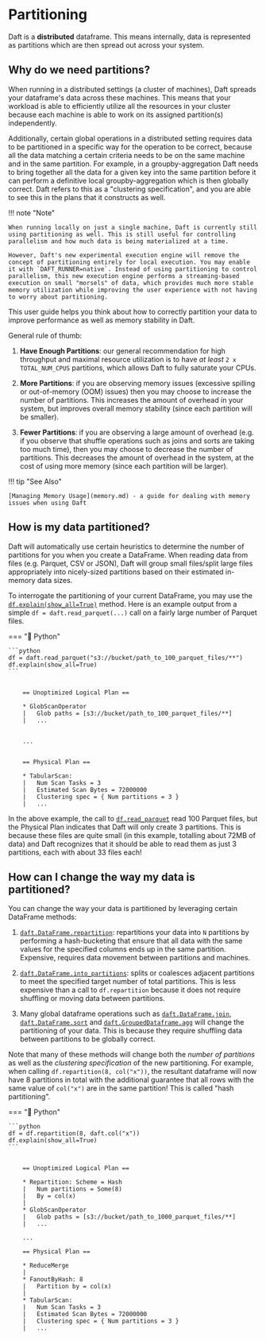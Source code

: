 # Partitioning

Daft is a **distributed** dataframe. This means internally, data is represented as partitions which are then spread out across your system.

## Why do we need partitions?

When running in a distributed settings (a cluster of machines), Daft spreads your dataframe's data across these machines. This means that your workload is able to efficiently utilize all the resources in your cluster because each machine is able to work on its assigned partition(s) independently.

Additionally, certain global operations in a distributed setting requires data to be partitioned in a specific way for the operation to be correct, because all the data matching a certain criteria needs to be on the same machine and in the same partition. For example, in a groupby-aggregation Daft needs to bring together all the data for a given key into the same partition before it can perform a definitive local groupby-aggregation which is then globally correct. Daft refers to this as a "clustering specification", and you are able to see this in the plans that it constructs as well.

!!! note "Note"

    When running locally on just a single machine, Daft is currently still using partitioning as well. This is still useful for controlling parallelism and how much data is being materialized at a time.

    However, Daft's new experimental execution engine will remove the concept of partitioning entirely for local execution. You may enable it with `DAFT_RUNNER=native`. Instead of using partitioning to control parallelism, this new execution engine performs a streaming-based execution on small "morsels" of data, which provides much more stable memory utilization while improving the user experience with not having to worry about partitioning.

This user guide helps you think about how to correctly partition your data to improve performance as well as memory stability in Daft.

General rule of thumb:

1. **Have Enough Partitions**: our general recommendation for high throughput and maximal resource utilization is to have *at least* `2 x TOTAL_NUM_CPUS` partitions, which allows Daft to fully saturate your CPUs.

2. **More Partitions**: if you are observing memory issues (excessive spilling or out-of-memory (OOM) issues) then you may choose to increase the number of partitions. This increases the amount of overhead in your system, but improves overall memory stability (since each partition will be smaller).

3. **Fewer Partitions**: if you are observing a large amount of overhead (e.g. if you observe that shuffle operations such as joins and sorts are taking too much time), then you may choose to decrease the number of partitions. This decreases the amount of overhead in the system, at the cost of using more memory (since each partition will be larger).

!!! tip "See Also"

    [Managing Memory Usage](memory.md) - a guide for dealing with memory issues when using Daft

## How is my data partitioned?

Daft will automatically use certain heuristics to determine the number of partitions for you when you create a DataFrame. When reading data from files (e.g. Parquet, CSV or JSON), Daft will group small files/split large files appropriately
into nicely-sized partitions based on their estimated in-memory data sizes.

To interrogate the partitioning of your current DataFrame, you may use the [`df.explain(show_all=True)`](https://www.getdaft.io/projects/docs/en/stable/api_docs/doc_gen/dataframe_methods/daft.DataFrame.explain.html#daft.DataFrame.explain) method. Here is an example output from a simple `df = daft.read_parquet(...)` call on a fairly large number of Parquet files.

=== "🐍 Python"

    ```python
    df = daft.read_parquet("s3://bucket/path_to_100_parquet_files/**")
    df.explain(show_all=True)
    ```

``` {title="Output"}

    == Unoptimized Logical Plan ==

    * GlobScanOperator
    |   Glob paths = [s3://bucket/path_to_100_parquet_files/**]
    |   ...


    ...


    == Physical Plan ==

    * TabularScan:
    |   Num Scan Tasks = 3
    |   Estimated Scan Bytes = 72000000
    |   Clustering spec = { Num partitions = 3 }
    |   ...
```

In the above example, the call to [`df.read_parquet`](https://www.getdaft.io/projects/docs/en/stable/api_docs/doc_gen/io_functions/daft.read_parquet.html) read 100 Parquet files, but the Physical Plan indicates that Daft will only create 3 partitions. This is because these files are quite small (in this example, totalling about 72MB of data) and Daft recognizes that it should be able to read them as just 3 partitions, each with about 33 files each!

## How can I change the way my data is partitioned?

You can change the way your data is partitioned by leveraging certain DataFrame methods:

1. [`daft.DataFrame.repartition`](https://www.getdaft.io/projects/docs/en/stable/api_docs/doc_gen/dataframe_methods/daft.DataFrame.repartition.html#daft.DataFrame.repartition): repartitions your data into `N` partitions by performing a hash-bucketing that ensure that all data with the same values for the specified columns ends up in the same partition. Expensive, requires data movement between partitions and machines.

2. [`daft.DataFrame.into_partitions`](https://www.getdaft.io/projects/docs/en/stable/api_docs/doc_gen/dataframe_methods/daft.DataFrame.into_partitions.html#daft.DataFrame.into_partitions): splits or coalesces adjacent partitions to meet the specified target number of total partitions. This is less expensive than a call to `df.repartition` because it does not require shuffling or moving data between partitions.

3. Many global dataframe operations such as [`daft.DataFrame.join`](https://www.getdaft.io/projects/docs/en/stable/api_docs/doc_gen/dataframe_methods/daft.DataFrame.join.html#daft.DataFrame.join), [`daft.DataFrame.sort`](https://www.getdaft.io/projects/docs/en/stable/api_docs/doc_gen/dataframe_methods/daft.DataFrame.sort.html#daft.DataFrame.sort) and [`daft.GroupedDataframe.agg`](https://www.getdaft.io/projects/docs/en/stable/api_docs/groupby.html#daft.dataframe.GroupedDataFrame.agg) will change the partitioning of your data. This is because they require shuffling data between partitions to be globally correct.

Note that many of these methods will change both the *number of partitions* as well as the *clustering specification* of the new partitioning. For example, when calling `df.repartition(8, col("x"))`, the resultant dataframe will now have 8 partitions in total with the additional guarantee that all rows with the same value of `col("x")` are in the same partition! This is called "hash partitioning".

=== "🐍 Python"

    ```python
    df = df.repartition(8, daft.col("x"))
    df.explain(show_all=True)
    ```

``` {title="Output"}

    == Unoptimized Logical Plan ==

    * Repartition: Scheme = Hash
    |   Num partitions = Some(8)
    |   By = col(x)
    |
    * GlobScanOperator
    |   Glob paths = [s3://bucket/path_to_1000_parquet_files/**]
    |   ...

    ...

    == Physical Plan ==

    * ReduceMerge
    |
    * FanoutByHash: 8
    |   Partition by = col(x)
    |
    * TabularScan:
    |   Num Scan Tasks = 3
    |   Estimated Scan Bytes = 72000000
    |   Clustering spec = { Num partitions = 3 }
    |   ...
```
